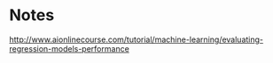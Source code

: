 # Notes
http://www.aionlinecourse.com/tutorial/machine-learning/evaluating-regression-models-performance
